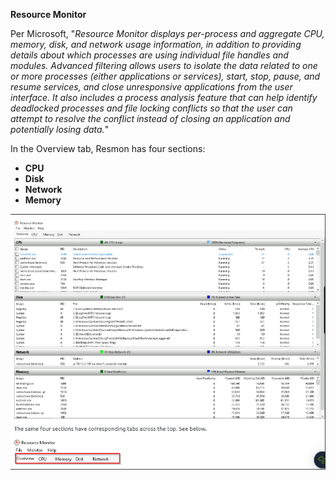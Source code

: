 **Resource Monitor**

Per Microsoft, "_Resource Monitor displays per-process and aggregate CPU, memory, disk, and network usage information, in addition to providing details about which processes are using individual file handles and modules. Advanced filtering allows users to isolate the data related to one or more processes (either applications or services), start, stop, pause, and resume services, and close unresponsive applications from the user interface. It also includes a process analysis feature that can help identify deadlocked processes and file locking conflicts so that the user can attempt to resolve the conflict instead of closing an application and potentially losing data._"

In the Overview tab, Resmon has four sections:

- **CPU**
- **Disk**
- **Network**
- **Memory**

![](../../Attachments/Pasted%20image%2020231105010412.png)

